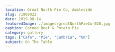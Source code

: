 ```yaml
---
location: Great North Pie Co, Ambleside
slug: /1908022
date: 2019-08-14
featuredImage: ./images/greatNorthPieCo-028.jpg
caption: Corned Beef & Potato Pie
category: gallery
tags: ["Cafe", "Pie", "Cumbria", "UK"]
subject: On The Table
---
```

